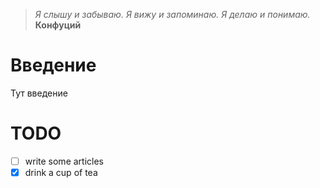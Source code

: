 > *Я слышу и забываю. Я вижу и запоминаю. Я делаю и понимаю.* **Конфуций**

# Введение
Тут введение
# TODO
- [ ] write some articles
- [x] drink a cup of tea